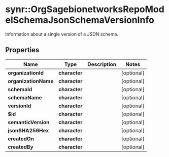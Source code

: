 # synr::OrgSagebionetworksRepoModelSchemaJsonSchemaVersionInfo

Information about a single version of a JSON schema.

## Properties
Name | Type | Description | Notes
------------ | ------------- | ------------- | -------------
**organizationId** | **character** |  | [optional] 
**organizationName** | **character** |  | [optional] 
**schemaId** | **character** |  | [optional] 
**schemaName** | **character** |  | [optional] 
**versionId** | **character** |  | [optional] 
**$id** | **character** |  | [optional] 
**semanticVersion** | **character** |  | [optional] 
**jsonSHA256Hex** | **character** |  | [optional] 
**createdOn** | **character** |  | [optional] 
**createdBy** | **character** |  | [optional] 


